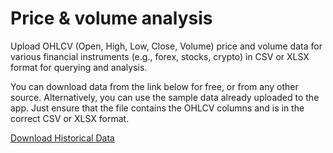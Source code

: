# Price & volume analysis

Upload OHLCV (Open, High, Low, Close, Volume) price and volume data for various financial instruments (e.g., forex, stocks, crypto) in CSV or XLSX format for querying and analysis.

You can download data from the link below for free, or from any other source. Alternatively, you can use the sample data already uploaded to the app. Just ensure that the file contains the OHLCV columns and is in the correct CSV or XLSX format.

[Download Historical Data](https://www.dukascopy.com/trading-tools/widgets/quotes/historical_data_feed)
